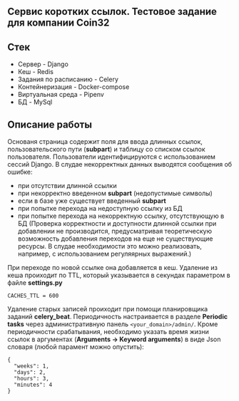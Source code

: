 ## Сервис коротких ссылок. Тестовое задание для компании Coin32

## Стек
* Сервер - Django
* Кеш - Redis
* Задания по расписанию - Celery
* Контейнеризация - Docker-compose
* Виртуальная среда - Pipenv
* БД - MySql

## Описание работы
Основаня страница содержит поля для ввода длинных ссылок, пользовательского пути (__subpart__) и таблицу со списком ссылок пользователя. Пользователи идентифицируются с использованием сессий Django.
В слудае некорректных данных выводятся сообщения об ошибке:
- при отсутствии длинной ссылки
- при некорректно введенном __subpart__ (недопустимые символы)
- если в базе уже существует введенный __subpart__
- при попытке перехода на недоступную ссылку из БД
- при попытке перехода на некорректную ссылку, отсутствующую в БД
(Проверка корректности и доступности длинной ссылки при добавлении не производится, предусматривая теоретическую возможность добавления переходов на еще не существующие ресурсы. В слудае необходимости это можно реализовать, например, с использованием регуляярных выражений.)

При переходе по новой ссылке она добавляется в кеш. Удаление из кеша проиходит по TTL, который указывается в секундах параметром в файле __settings.py__
```
CACHES_TTL = 600
```

Удаление старых записей проиходит при помощи планировщика заданий __celery_beat__. Периодичность настраивается в разделе __Periodic tasks__ через административную панель ```<your_domain>/admin/```. 
Кроме периодичности срабатывания, необходимо указать время жизни ссылок в аргументах (__Arguments -> Keyword arguments__) в виде Json словаря (любой парамент можно опустить):
```
{
  "weeks": 1,
  "days": 2,
  "hours": 3,
  "minutes": 4
}
```



